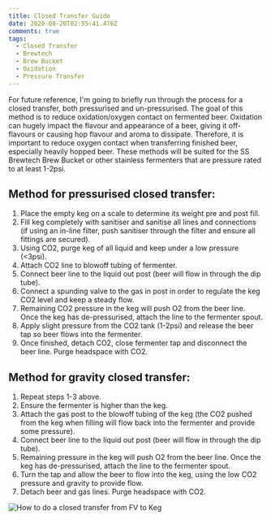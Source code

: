```yaml
---
title: Closed Transfer Guide
date: 2020-08-20T02:55:41.476Z
comments: true
tags:
  - Closed Transfer
  - Brewtech
  - Brew Bucket
  - Oxidation
  - Pressure Transfer
---
```

For future reference, I'm going to briefly run through the process for a closed transfer, both pressurised and un-pressurised. The goal of this method is to reduce oxidation/oxygen contact on fermented beer. Oxidation can hugely impact the flavour and appearance of a beer, giving it off-flavours or causing hop flavour and aroma to dissipate. Therefore, it is important to reduce oxygen contact when transferring finished beer, especially heavily hopped beer. These methods will be suited for the SS Brewtech Brew Bucket or other stainless fermenters that are pressure rated to at least 1-2psi. 

## Method for pressurised closed transfer:

1. Place the empty keg on a scale to determine its weight pre and post fill.
2. Fill keg completely with sanitiser and sanitise all lines and connections (if using an in-line filter, push sanitiser through the filter and ensure all fittings are secured). 
3. Using CO2, purge keg of all liquid and keep under a low pressure (<3psi). 
4. Attach CO2 line to blowoff tubing of fermenter.
5. Connect beer line to the liquid out post (beer will flow in through the dip tube). 
6. Connect a spunding valve to the gas in post in order to regulate the keg CO2 level and keep a steady flow.
7. Remaining CO2 pressure in the keg will push O2 from the beer line. Once the keg has de-pressurised, attach the line to the fermenter spout. 
8. Apply slight pressure from the CO2 tank (1-2psi) and release the beer tap so beer flows into the fermenter.
9. Once finished, detach CO2, close fermenter tap and disconnect the beer line. Purge headspace with CO2. 

## Method for gravity closed transfer:

1. Repeat steps 1-3 above. 
2. Ensure the fermenter is higher than the keg. 
3. Attach the gas post to the blowoff tubing of the keg (the CO2 pushed from the keg when filling will flow back into the fermenter and provide some pressure). 
4. Connect beer line to the liquid out post (beer will flow in through the dip tube). 
5. Remaining pressure in the keg will push O2 from the beer line. Once the keg has de-pressurised, attach the line to the fermenter spout. 
6. Turn the tap and allow the beer to flow into the keg, using the low CO2 pressure and gravity to provide flow.
7. Detach beer and gas lines. Purge headspace with CO2. 

![How to do a closed transfer from FV to Keg](https://i.ytimg.com/vi/ovD6-xRUTyI/hqdefault.jpg)